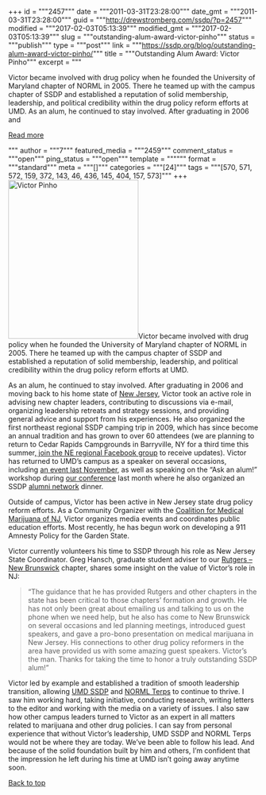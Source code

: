 +++
id = """2457"""
date = """2011-03-31T23:28:00"""
date_gmt = """2011-03-31T23:28:00"""
guid = """http://drewstromberg.com/ssdp/?p=2457"""
modified = """2017-02-03T05:13:39"""
modified_gmt = """2017-02-03T05:13:39"""
slug = """outstanding-alum-award-victor-pinho"""
status = """publish"""
type = """post"""
link = """https://ssdp.org/blog/outstanding-alum-award-victor-pinho/"""
title = """Outstanding Alum Award: Victor Pinho"""
excerpt = """<p>Victor became involved with drug policy when he founded the University of Maryland chapter of NORML in 2005. There he teamed up with the campus chapter of SSDP and established a reputation of solid membership, leadership, and political credibility within the drug policy reform efforts at UMD. As an alum, he continued to stay involved. After graduating in 2006 and</p>
<div class="h10"></div>
<p><a class="more-link2 flat" href="https://ssdp.org/blog/outstanding-alum-award-victor-pinho/">Read more</a></p>
"""
author = """7"""
featured_media = """2459"""
comment_status = """open"""
ping_status = """open"""
template = """"""
format = """standard"""
meta = """[]"""
categories = """[24]"""
tags = """[570, 571, 572, 159, 372, 143, 46, 436, 145, 404, 157, 573]"""
+++
<img class="alignright" title="Victor Pinho" src="http://2.bp.blogspot.com/-87rJWrqeIuA/Tad-5hmm-cI/AAAAAAAAA6c/JY7Ix5ZmK8U/s320/5550234315_13a9dc605c_b.jpg" alt="Victor Pinho" width="262" height="320" />Victor became involved with drug policy when he founded the University of Maryland chapter of NORML in 2005. There he teamed up with the campus chapter of SSDP and established a reputation of solid membership, leadership, and political credibility within the drug policy reform efforts at UMD.



As an alum, he continued to stay involved. After graduating in 2006 and moving back to his home state of <a href="http://ssdp.org/chapters/northeast/new-jersey">New Jersey</a>, Victor took an active role in advising new chapter leaders, contributing to discussions via e-mail, organizing leadership retreats and strategy sessions, and providing general advice and support from his experiences. He also organized the first northeast regional SSDP camping trip in 2009, which has since become an annual tradition and has grown to over 60 attendees (we are planning to return to Cedar Rapids Campgrounds in Barryville, NY for a third time this summer,<a href="http://www.facebook.com/home.php?sk=group_113750508699872&amp;ap=1"> join the NE regional Facebook group</a> to receive updates). Victor has returned to UMD&#8217;s campus as a speaker on several occasions, including <a href="http://www.diamondbackonline.com/news/students-won-t-let-marijuana-legislation-burn-out-1.1778400">an event last November</a>, as well as speaking on the &#8220;Ask an alum!&#8221; workshop during <a href="http://conference.ssdp.org/">our conference</a> last month where he also organized an SSDP <a href="http://ssdp.org/members/alumni">alumni network</a> dinner.



Outside of campus, Victor has been active in New Jersey state drug policy reform efforts. As a Community Organizer with the <a href="http://cmmnj.org/">Coalition for Medical Marijuana of NJ</a>, Victor organizes media events and coordinates public education efforts. Most recently, he has begun work on developing a 911 Amnesty Policy for the Garden State.



Victor currently volunteers his time to SSDP through his role as New Jersey State Coordinator. Greg Hansch, graduate student adviser to our <a href="http://ssdp.org/chapters/northeast/new-jersey/rutgers">Rutgers &#8211; New Brunswick</a> chapter, shares some insight on the value of Victor&#8217;s role in NJ:

<blockquote>&#8220;The guidance that he has provided Rutgers and other chapters in the state has been critical to those chapters&#8217; formation and growth. He has not only been great about emailing us and talking to us on the phone when we need help, but he also has come to New Brunswick on several occasions and led planning meetings, introduced guest speakers, and gave a pro-bono presentation on medical marijuana in New Jersey. His connections to other drug policy reformers in the area have provided us with some amazing guest speakers. Victor&#8217;s the man. Thanks for taking the time to honor a truly outstanding SSDP alum!&#8221;</blockquote>

Victor led by example and established a tradition of smooth leadership transition, allowing <a href="http://ssdpterps.org/">UMD SSDP</a> and <a href="http://normlterps.org/">NORML Terps</a> to continue to thrive. I saw him working hard, taking initiative, conducting research, writing letters to the editor and working with the media on a variety of issues. I also saw how other campus leaders turned to Victor as an expert in all matters related to marijuana and other drug policies. I can say from personal experience that without Victor&#8217;s leadership, UMD SSDP and NORML Terps would not be where they are today. We&#8217;ve been able to follow his lead. And because of the solid foundation built by him and others, I&#8217;m confident that the impression he left during his time at UMD isn&#8217;t going away anytime soon.



<a title="Back to Top" href="http://ssdp.org/news/blog/outstanding-alum-award-victor-pinho#top">Back to top</a>
